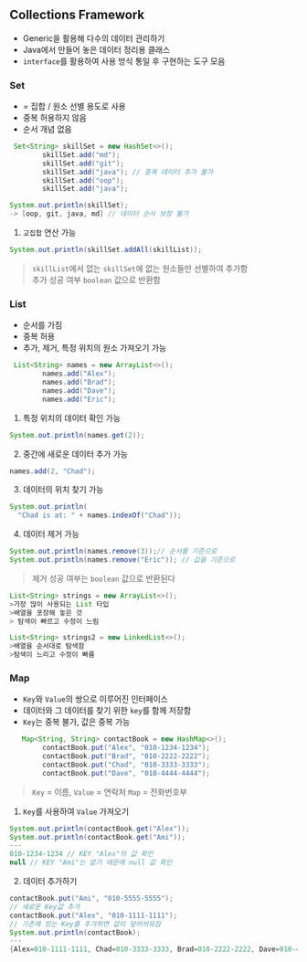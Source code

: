 ## Collections Framework
- Generic을 활용해 다수의 데이터 관리하기
- Java에서 만들어 놓은 데이터 정리용 클래스
- `interface`를 활용하여 사용 방식 통일 후 구현하는 도구 모음

### Set
- = 집합 / 원소 선별 용도로 사용
- 중복 허용하지 않음
- 순서 개념 없음
```Java
 Set<String> skillSet = new HashSet<>();
        skillSet.add("md");
        skillSet.add("git");
        skillSet.add("java"); // 중복 데이터 추가 불가
        skillSet.add("oop");
        skillSet.add("java");
```
```Java
System.out.println(skillSet); 
-> [oop, git, java, md] // 데이터 순서 보장 불가
```
1. `교집합` 연산 가능
```Java
System.out.println(skillSet.addAll(skillList));
```
>`skillList`에서 없는 `skillSet`에 없는 원소들만 선별하여 추가함  
> 추가 성공 여부 `boolean` 값으로 반환함

### List
- 순서를 가짐
- 중복 허용
- 추가, 제거, 특정 위치의 원소 가져오기 가능
```Java
 List<String> names = new ArrayList<>();
        names.add("Alex");  
        names.add("Brad");  
        names.add("Dave");  
        names.add("Eric");
```
1. 특정 위치의 데이터 확인 가능
```Java
System.out.println(names.get(2));
```
2. 중간에 새로운 데이터 추가 가능
```Java
names.add(2, "Chad");
```
3. 데이터의 위치 찾기 가능
```Java
System.out.println(
  "Chad is at: " + names.indexOf("Chad"));
```
4. 데이터 제거 가능
```Java
System.out.println(names.remove(3));// 순서를 기준으로
System.out.println(names.remove("Eric")); // 값을 기준으로
```
>제거 성공 여부는 `boolean` 값으로 반환된다

```Java
List<String> strings = new ArrayList<>();
>가장 많이 사용되는 List 타입  
>배열을 포장해 놓은 것
> 탐색이 빠르고 수정이 느림
```
```java
List<String> strings2 = new LinkedList<>();
>배열을 순서대로 탐색함  
>탐색이 느리고 수정이 빠름
```
### Map
- `Key`와 `Value`의 쌍으로 이루어진 인터페이스
- 데이터와 그 데이터를 찾기 위한 `key`를 함께 저장함
- `Key`는 중복 불가, 값은 중복 가능
```Java
   Map<String, String> contactBook = new HashMap<>();
        contactBook.put("Alex", "010-1234-1234");
        contactBook.put("Brad", "010-2222-2222");
        contactBook.put("Chad", "010-3333-3333");
        contactBook.put("Dave", "010-4444-4444");
```
>`Key` = 이름, `Value` = 연락처 `Map` = 전화번호부

1. `Key`를 사용하여 `Value` 가져오기
```Java
System.out.println(contactBook.get("Alex"));
System.out.println(contactBook.get("Ami"));
---
010-1234-1234 // KEY "Alex"의 값 확인
null // KEY "Ami"는 없기 때문에 null 값 확인
```
2. 데이터 추가하기
```java
contactBook.put("Ami", "010-5555-5555");
// 새로운 Key값 추가
contactBook.put("Alex", "010-1111-1111");
// 기존에 있는 Key를 추가하면 값이 덮어씌워짐
System.out.println(contactBook);
---
{Alex=010-1111-1111, Chad=010-3333-3333, Brad=010-2222-2222, Dave=010-4444-4444, Ami=010-5555-5555}
```